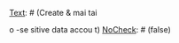 [Text]: # (Create & mai
tai
 
o
-se
sitive data accou
t)
[NoCheck]: # (false)

[Text]: # (Make 
o
-se
sitive accou
t the primary accou
t o
 your computer)
[NoCheck]: # (false)

[Text]: # (Hide/protect your password ma
ager)
[NoCheck]: # (false)

[Text]: # (Check your rights about disclosure of i
formatio
)
[NoCheck]: # (false)